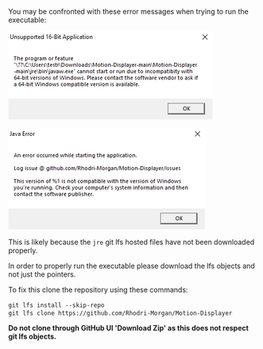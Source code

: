 You may be confronted with these error messages when trying to run the executable:

![Error 1](documentation_sources/error_1.png)


![Error 2](documentation_sources/error_2.png)

This is likely because the `jre` git lfs hosted files have not been downloaded properly. 

In order to properly run the executable please download the lfs objects and not just the pointers.

To fix this clone the repository using these commands:

```shell
git lfs install --skip-repo
git lfs clone https://github.com/Rhodri-Morgan/Motion-Displayer
```

**Do not clone through GitHub UI 'Download Zip' as this does not respect git lfs objects.**